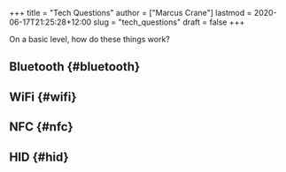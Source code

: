 +++
title = "Tech Questions"
author = ["Marcus Crane"]
lastmod = 2020-06-17T21:25:28+12:00
slug = "tech_questions"
draft = false
+++

On a basic level, how do these things work?


## Bluetooth {#bluetooth}


## WiFi {#wifi}


## NFC {#nfc}


## HID {#hid}
